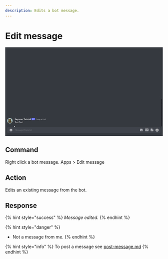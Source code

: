 ```yaml
---
description: Edits a bot message.
---
```


# Edit message

![](../.gitbook/assets/Seymour-Edit-Message.gif)

## Command

Right click a bot message. Apps > Edit message

## Action

Edits an existing message from the bot.

## Response

{% hint style="success" %}
_Message edited._
{% endhint %}

{% hint style="danger" %}
* Not a message from me.
{% endhint %}



{% hint style="info" %}
To post a message see [post-message.md](post-message.md "mention")
{% endhint %}
